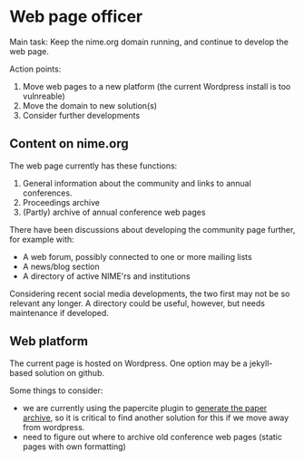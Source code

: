 # Web page officer

Main task: Keep the nime.org domain running, and continue to develop the web page.

Action points:

1. Move web pages to a new platform (the current Wordpress install is too vulnreable)
2. Move the domain to new solution(s)
3. Consider further developments

## Content on nime.org

The web page currently has these functions:

1. General information about the community and links to annual conferences.
2. Proceedings archive
3. (Partly) archive of annual conference web pages

There have been discussions about developing the community page further, for example with:

- A web forum, possibly connected to one or more mailing lists
- A news/blog section
- A directory of active NIME'rs and institutions

Considering recent social media developments, the two first may not be so relevant any longer. A directory could be useful, however, but needs maintenance if developed.

## Web platform

The current page is hosted on Wordpress. One option may be a jekyll-based solution on github.

Some things to consider:

- we are currently using the papercite plugin to [generate the paper archive](https://nime.gitbook.io/conference-cookbok/officers/paper_proceedings#indexing-in-google-scholar), so it is critical to find another solution for this if we move away from wordpress.
- need to figure out where to archive old conference web pages (static pages with own formatting)

